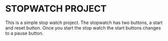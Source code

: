 # STOPWATCH PROJECT
This is a simple stop watch project. The stopwatch has two buttons, a start and reset button.
Once you start the stop watch the start buttons changes to a pause button.